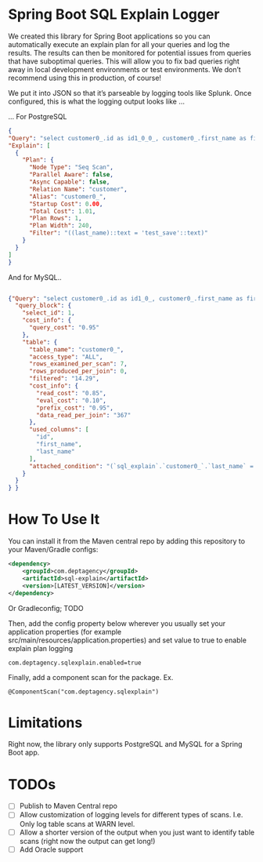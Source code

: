 # Spring Boot SQL Explain Logger

We created this library for Spring Boot applications so you can automatically execute an explain plan for all your queries and log the results. The results can then be monitored for potential issues from queries that have suboptimal queries.  This will allow you to fix bad queries right away in local development environments or test environments.  We don’t recommend using this in production, of course!

We put it into JSON so that it’s parseable by logging tools like Splunk. Once configured, this is what the logging output looks like …

… For PostgreSQL

```json
{
"Query": "select customer0_.id as id1_0_0_, customer0_.first_name as first_na2_0_0_, customer0_.last_name as last_nam3_0_0_ from customer customer0_ where customer0_.id=?" ,
"Explain": [
  {
    "Plan": {
      "Node Type": "Seq Scan",
      "Parallel Aware": false,
      "Async Capable": false,
      "Relation Name": "customer",
      "Alias": "customer0_",
      "Startup Cost": 0.00,
      "Total Cost": 1.01,
      "Plan Rows": 1,
      "Plan Width": 240,
      "Filter": "((last_name)::text = 'test_save'::text)"
    }
  }
]
}
```
And for MySQL..

```json

{"Query": "select customer0_.id as id1_0_, customer0_.first_name as first_na2_0_, customer0_.last_name as last_nam3_0_ from customer customer0_ where customer0_.last_name=?" ,"Explain": {
  "query_block": {
    "select_id": 1,
    "cost_info": {
      "query_cost": "0.95"
    },
    "table": {
      "table_name": "customer0_",
      "access_type": "ALL",
      "rows_examined_per_scan": 7,
      "rows_produced_per_join": 0,
      "filtered": "14.29",
      "cost_info": {
        "read_cost": "0.85",
        "eval_cost": "0.10",
        "prefix_cost": "0.95",
        "data_read_per_join": "367"
      },
      "used_columns": [
        "id",
        "first_name",
        "last_name"
      ],
      "attached_condition": "(`sql_explain`.`customer0_`.`last_name` = 'test_save')"
    }
  }
} }
```

# How To Use It

You can install it from the Maven central repo by adding this repository to your Maven/Gradle configs:

```xml
<dependency>
	<groupId>com.deptagency</groupId>
	<artifactId>sql-explain</artifactId>
	<version>[LATEST_VERSION]</version>
</dependency>
```

Or Gradleconfig;
TODO

Then, add the config property below wherever you usually set your application properties (for example src/main/resources/application.properties) and set value to true to enable explain plan logging

```
com.deptagency.sqlexplain.enabled=true
```

Finally, add a component scan for the package. Ex.
```
@ComponentScan("com.deptagency.sqlexplain")
```

# Limitations

Right now, the library only supports PostgreSQL and MySQL for a Spring Boot app.

# TODOs

- [ ] Publish to Maven Central repo
- [ ] Allow customization of logging levels for different types of scans.  I.e. Only log table scans at WARN level.
- [ ] Allow a shorter version of the output when you just want to identify table scans (right now the output can get long!)
- [ ] Add Oracle support
